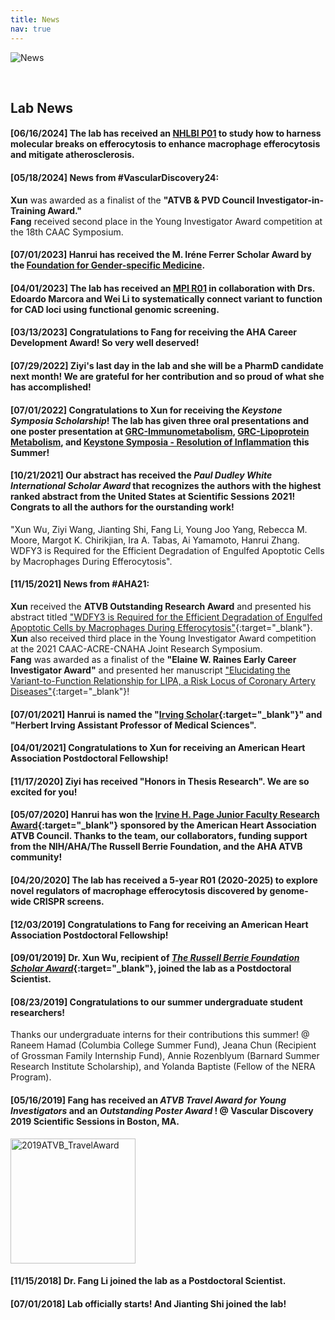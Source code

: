 ```yaml
---
title: News
nav: true
---
```

<div> 
  <img src="{{ '/images/News.gif' | absolute_url }}" alt="News">
</div>  

&nbsp;

     
## **Lab News**

#### **[06/16/2024]** The lab has received an [NHLBI P01](https://reporter.nih.gov/search/K2fNMZHVak-41arV2rBvdA/project-details/10849324) to study how to harness molecular breaks on efferocytosis to enhance macrophage efferocytosis and mitigate atherosclerosis.    

#### **[05/18/2024]** News from #VascularDiscovery24: 
**Xun** was awarded as a finalist of the **"ATVB & PVD Council Investigator-in-Training Award."**     
**Fang** received second place in the Young Investigator Award competition at the 18th CAAC Symposium.   

#### **[07/01/2023]** Hanrui has received the M. Iréne Ferrer Scholar Award by the [Foundation for Gender-specific Medicine](https://gendermed.org/).

#### **[04/01/2023]** The lab has received an [MPI R01](https://reporter.nih.gov/search/zQE0vAern0yY4dtpLdbNag/project-details/10639274) in collaboration with Drs. Edoardo Marcora and Wei Li to systematically connect variant to function for CAD loci using functional genomic screening. 

#### **[03/13/2023]** Congratulations to Fang for receiving the AHA Career Development Award! So very well deserved!

#### **[07/29/2022]** Ziyi's last day in the lab and she will be a PharmD candidate next month! We are grateful for her contribution and so proud of what she has accomplished!

#### **[07/01/2022]** Congratulations to Xun for receiving the _Keystone Symposia Scholarship_! The lab has given **three** oral presentations and **one** poster presentation at [GRC-Immunometabolism](https://www.grc.org/immunometabolism-in-health-and-disease-conference/2022/), [GRC-Lipoprotein Metabolism](https://www.grc.org/lipoprotein-metabolism-conference/2022/), and [Keystone Symposia - Resolution of Inflammation](https://www.keystonesymposia.org/conferences/conference-listing/meeting?eventid=6846) this Summer!

#### **[10/21/2021]** Our abstract has received the **_Paul Dudley White International Scholar Award_** that recognizes the authors with the highest ranked abstract from the United States at Scientific Sessions 2021! Congrats to all the authors for the ourstanding work!   

"Xun Wu, Ziyi Wang, Jianting Shi, Fang Li, Young Joo Yang, Rebecca M. Moore, Margot K. Chirikjian, Ira A. Tabas, Ai Yamamoto, Hanrui Zhang. 
WDFY3 is Required for the Efficient Degradation of Engulfed Apoptotic Cells by Macrophages During Efferocytosis".     

#### **[11/15/2021]** News from #AHA21: 
**Xun** received the **ATVB Outstanding Research Award** and presented his abstract titled ["WDFY3 is Required for the Efficient Degradation of Engulfed Apoptotic Cells by Macrophages During Efferocytosis"](https://www.ahajournals.org/doi/abs/10.1161/circ.144.suppl_1.11646){:target="_blank"}. **Xun** also received third place in the Young Investigator Award competition at the 2021 CAAC-ACRE-CNAHA Joint Research Symposium.    
**Fang** was awarded as a finalist of the **"Elaine W. Raines Early Career Investigator Award"** and presented her manuscript ["Elucidating the Variant-to-Function Relationship for LIPA, a Risk Locus of Coronary Artery Diseases"](https://www.ahajournals.org/doi/10.1161/circ.144.suppl_1.10865){:target="_blank"}!    

#### **[07/01/2021]** Hanrui is named the "[Irving Scholar](https://www.irvinginstitute.columbia.edu/news/announcing-2021-2024-irving-scholars){:target="_blank"}" and "Herbert Irving Assistant Professor of Medical Sciences".
#### **[04/01/2021]** Congratulations to Xun for receiving an **American Heart Association Postdoctoral Fellowship**!      
#### **[11/17/2020]** Ziyi has received **"Honors in Thesis Research"**. We are so excited for you!    
#### **[05/07/2020]** **Hanrui has won the [Irvine H. Page Junior Faculty Research Award](https://professional.heart.org/en/partners/awards-and-lectures/early-career-awards/irvine-h-page-junior-faculty-research-award){:target="_blank"}** sponsored by the American Heart Association ATVB Council. Thanks to the team, our collaborators, funding support from the NIH/AHA/The Russell Berrie Foundation, and the AHA ATVB community!     

#### **[04/20/2020]** The lab has received a 5-year R01 (2020-2025) to explore novel regulators of macrophage efferocytosis discovered by genome-wide CRISPR screens.        

#### **[12/03/2019]** Congratulations to Fang for receiving an **American Heart Association Postdoctoral Fellowship**!         
#### **[09/01/2019]** Dr. Xun Wu, recipient of [_The Russell Berrie Foundation Scholar Award_](https://www.nbdiabetes.org/frontiers){:target="_blank"}, joined the lab as a Postdoctoral Scientist.        
#### **[08/23/2019]** Congratulations to our summer undergraduate student researchers!       

Thanks our undergraduate interns for their contributions this summer! @ Raneem Hamad (Columbia College Summer Fund), Jeana Chun (Recipient of Grossman Family Internship Fund), Annie Rozenblyum (Barnard Summer Research Institute Scholarship), and Yolanda Baptiste (Fellow of the NERA Program).      
#### **[05/16/2019]** Fang has received an **_ATVB Travel Award for Young Investigators_ and an _Outstanding Poster Award_ !** @ Vascular Discovery 2019 Scientific Sessions in Boston, MA.             
<img src="{{ '/images/2019ATVB_TravelAward.jpg' | absolute_url }}" alt="2019ATVB_TravelAward" width="200">
    
#### **[11/15/2018]** Dr. Fang Li joined the lab as a Postdoctoral Scientist.           
#### **[07/01/2018]** Lab officially starts! And Jianting Shi joined the lab!       
